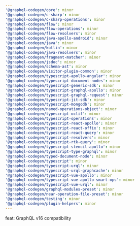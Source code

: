 ```yaml
---
'@graphql-codegen/core': minor
'@graphql-codegen/c-sharp': minor
'@graphql-codegen/c-sharp-operations': minor
'@graphql-codegen/flow': minor
'@graphql-codegen/flow-operations': minor
'@graphql-codegen/flow-resolvers': minor
'@graphql-codegen/java-apollo-android': minor
'@graphql-codegen/java': minor
'@graphql-codegen/kotlin': minor
'@graphql-codegen/java-resolvers': minor
'@graphql-codegen/fragment-matcher': minor
'@graphql-codegen/jsdoc': minor
'@graphql-codegen/schema-ast': minor
'@graphql-codegen/visitor-plugin-common': minor
'@graphql-codegen/typescript-apollo-angular': minor
'@graphql-codegen/typescript-document-nodes': minor
'@graphql-codegen/typescript-generic-sdk': minor
'@graphql-codegen/typescript-graphql-apollo': minor
'@graphql-codegen/typescript-graphql-request': minor
'@graphql-codegen/typescript-jit-sdk': minor
'@graphql-codegen/typescript-mongodb': minor
'@graphql-codegen/named-operations-object': minor
'@graphql-codegen/typescript-oclif': minor
'@graphql-codegen/typescript-operations': minor
'@graphql-codegen/typescript-react-apollo': minor
'@graphql-codegen/typescript-react-offix': minor
'@graphql-codegen/typescript-react-query': minor
'@graphql-codegen/typescript-resolvers': minor
'@graphql-codegen/typescript-rtk-query': minor
'@graphql-codegen/typescript-stencil-apollo': minor
'@graphql-codegen/typescript-type-graphql': minor
'@graphql-codegen/typed-document-node': minor
'@graphql-codegen/typescript': minor
'@graphql-codegen/typescript-urql': minor
'@graphql-codegen/typescript-urql-graphcache': minor
'@graphql-codegen/typescript-vue-apollo': minor
'@graphql-codegen/typescript-vue-apollo-smart-ops': minor
'@graphql-codegen/typescript-vue-urql': minor
'@graphql-codegen/graphql-modules-preset': minor
'@graphql-codegen/near-operation-file-preset': minor
'@graphql-codegen/testing': minor
'@graphql-codegen/plugin-helpers': minor
---
```


feat: GraphQL v16 compatibility
